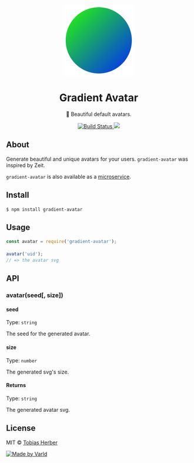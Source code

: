 <p align="center"><img src="./assets/example.png" /></p>

<h1 align="center">Gradient Avatar</h1>

<p align="center">🌈 Beautiful default avatars.</p>
<p align="center">
  <a href="https://travis-ci.org/varld/gradient-avatar">
    <img src="https://travis-ci.org/varld/gradient-avatar.svg?branch=master" alt="Build Status" />
  </a>
  <a href="https://codecov.io/gh/varld/gradient-avatar">
    <img src="https://codecov.io/gh/varld/gradient-avatar/branch/master/graph/badge.svg" />
  </a>
</p>

## About 

Generate beautiful and unique avatars for your users. `gradient-avatar` was inspired by Zeit.

`gradient-avatar` is also available as a [microservice](https://github.com/usemeta/gradient-avatar-service).

## Install

```
$ npm install gradient-avatar
```

## Usage

```js
const avatar = require('gradient-avatar');

avatar('uid');
// => the avatar svg
```

## API

### avatar(seed[, size])

#### seed

Type: `string`

The seed for the generated avatar. 

#### size

Type: `number`

The generated svg's size.

#### Returns

Type: `string`

The generated avatar svg.

## License

MIT © [Tobias Herber](https://github.com/herber)

[![Made by Varld](https://potato.varld.co/oss/badge.svg)](https://varld.co)

